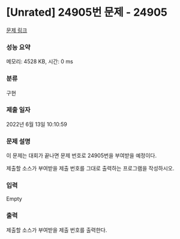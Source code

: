 # [Unrated] 24905번 문제 - 24905 

[문제 링크](https://www.acmicpc.net/problem/24905) 

### 성능 요약

메모리: 4528 KB, 시간: 0 ms

### 분류

구현

### 제출 일자

2022년 6월 13일 10:10:59

### 문제 설명

<p>이 문제는 대회가 끝나면 문제 번호로 24905번을 부여받을 예정이다.</p>

<p>제출할 소스가 부여받을 제출 번호를 그대로 출력하는 프로그램을 작성하시오.</p>

### 입력 

 Empty

### 출력 

 <p>제출할 소스가 부여받을 제출 번호를 출력한다.</p>

